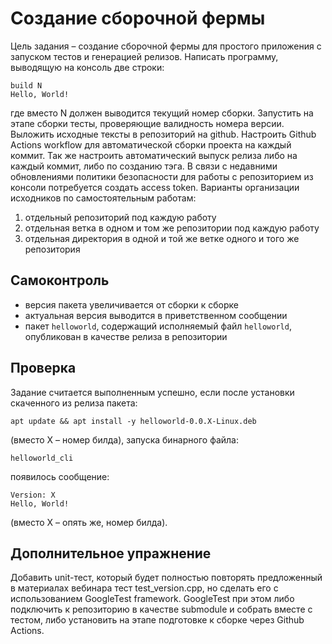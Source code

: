 # Создание сборочной фермы
Цель задания – создание сборочной фермы для простого приложения c запуском тестов и
генерацией релизов.
Написать программу, выводящую на консоль две строки:
```
build N
Hello, World!
```
где вместо N должен выводится текущий номер сборки. Запустить на этапе сборки тесты,
проверяющие валидность номера версии. Выложить исходные тексты в репозиторий на github.
Настроить Github Actions workflow для автоматической сборки проекта на каждый коммит. Так же
настроить автоматический выпуск релиза либо на каждый коммит, либо по созданию тэга.
В связи с недавними обновлениями политики безопасности для работы с репозиторием из консоли
потребуется создать access token.
Варианты организации исходников по самостоятельным работам:
1. отдельный репозиторий под каждую работу
2. отдельная ветка в одном и том же репозитории под каждую работу
3. отдельная директория в одной и той же ветке одного и того же репозитория
## Самоконтроль
- версия пакета увеличивается от сборки к сборке
- актуальная версия выводится в приветственном сообщении
- пакет `helloworld`, содержащий исполняемый файл `helloworld`, опубликован в качестве релиза в репозитории
## Проверка
Задание считается выполненным успешно, если после установки скаченного из релиза пакета:
```
apt update && apt install -y helloworld-0.0.X-Linux.deb
```
(вместо X – номер билда), запуска бинарного файла:
```
helloworld_cli
```
появилось сообщение:
```
Version: X
Hello, World!
```
(вместо X – опять же, номер билда).
## Дополнительное упражнение
Добавить unit-тест, который будет полностью повторять предложенный в материалах вебинара тест test_version.cpp, но сделать его с использованием GoogleTest framework. GoogleTest при этом либо подключить к репозиторию в качестве submodule и собрать вместе с тестом, либо установить на этапе подготовке к сборке через Github Actions.